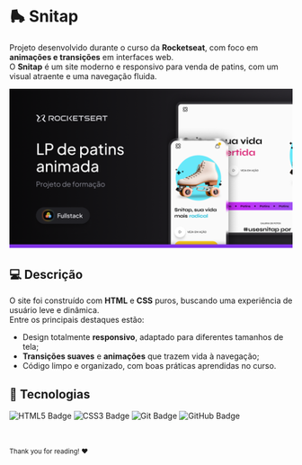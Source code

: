  <h1>🛼 Snitap</h1>
  <p>
    Projeto desenvolvido durante o curso da <strong>Rocketseat</strong>, com foco em <strong>animações e transições</strong> em interfaces web.<br>
    O <strong>Snitap</strong> é um site moderno e responsivo para venda de patins, com um visual atraente e uma navegação fluida.
  </p>

  <img src="./assets/Thumbnail.png">

  <h2>💻 Descrição</h2>
  <p>
    O site foi construído com <strong>HTML</strong> e <strong>CSS</strong> puros, buscando uma experiência de usuário leve e dinâmica.<br>
    Entre os principais destaques estão:
  </p>
  <ul>
    <li>Design totalmente <strong>responsivo</strong>, adaptado para diferentes tamanhos de tela;</li>
    <li><strong>Transições suaves</strong> e <strong>animações</strong> que trazem vida à navegação;</li>
    <li>Código limpo e organizado, com boas práticas aprendidas no curso.</li>
  </ul>

  <h2>🚀 Tecnologias</h2>
  <p>
    <img src="https://img.shields.io/badge/-HTML5-E34F26?style=flat&logo=html5&logoColor=white" alt="HTML5 Badge">
    <img src="https://img.shields.io/badge/-CSS3-1572B6?style=flat&logo=css3&logoColor=white" alt="CSS3 Badge">
    <img src="https://img.shields.io/badge/-Git-F05032?style=flat&logo=git&logoColor=white" alt="Git Badge">
    <img src="https://img.shields.io/badge/-GitHub-181717?style=flat&logo=github&logoColor=white" alt="GitHub Badge">
  </p>

  <br>

  <p><small>Thank you for reading! ❤️</small></p>